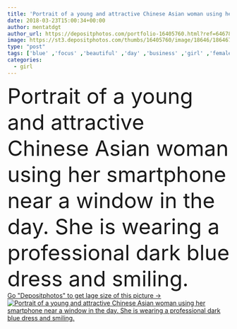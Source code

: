 ```yaml
---
title: 'Portrait of a young and attractive Chinese Asian woman using her smartphone near a window in the day. She is wearing a professional dark blue dress and smiling.'
date: 2018-03-23T15:00:34+00:00
author: mentatdgt
author_url: https://depositphotos.com/portfolio-16405760.html?ref=64678756
image: https://st3.depositphotos.com/thumbs/16405760/image/18646/186467810/api_thumb_450.jpg?forcejpeg=true
type: "post"
tags: ['blue' ,'focus' ,'beautiful' ,'day' ,'business' ,'girl' ,'female' ,'young' ,'portrait' ,'cute' ,'smile' ,'hair' ,'face' ,'technology' ,'dark' ,'fashion' ,'calm' ,'pretty' ,'woman' ,'call' ,'communication' ,'mobile' ,'phone' ,'professional' ,'lifestyle' ,'chinese' ,'asian' ,'sexy' ,'attractive' ,'executive' ,'standing' ,'candid' ,'Worried' ,'businesswoman' ,'confident' ,'navy' ,'smartphone' ,'fair' ,'businessperson' ,'concerned' ,'business person' ]
categories: 
  - girl
---
```

<div aling="center">
            <font size="60"> Portrait of a young and attractive Chinese Asian woman using her smartphone near a window in the day. She is wearing a professional dark blue dress and smiling.</font>   
</div>
<div>
    <a href='https://st3.depositphotos.com/thumbs/16405760/image/18646/186467810/api_thumb_450.jpg?forcejpeg=true?ref=64678756' target=_blank > Go "Depositphotos" to get lage size of this picture ->
        <img href='https://st3.depositphotos.com/thumbs/16405760/image/18646/186467810/api_thumb_450.jpg?forcejpeg=true?ref=64678756' src='https://st3.depositphotos.com/16405760/18646/i/950/depositphotos_186467810-stock-photo-portrait-young-attractive-chinese-asian.jpg?forcejpeg=true' alt='Portrait of a young and attractive Chinese Asian woman using her smartphone near a window in the day. She is wearing a professional dark blue dress and smiling.' >
    </a>
</div>
